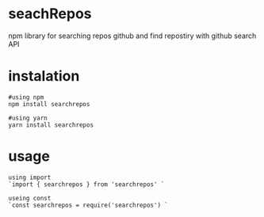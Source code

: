 # seachRepos

npm library for searching repos github and find repostiry with github search API

# instalation

```
#using npm
npm install searchrepos

#using yarn
yarn install searchrepos
```

# usage

```
using import
`import { searchrepos } from 'searchrepos' `

useing const
`const searchrepos = require('searchrepos') `

```
